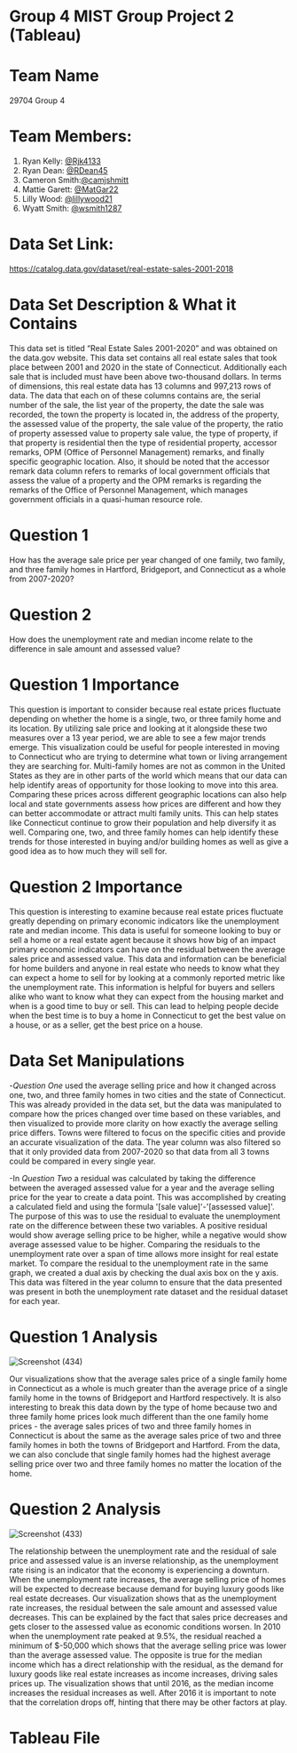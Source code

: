 # Group 4 MIST Group Project 2 (Tableau)
# Team Name
29704 Group 4

# Team Members:
1. Ryan Kelly: [@Rjk4133](https://github.com/Rjk4133)
2. Ryan Dean: [@RDean45](https://github.com/RDean45)
3. Cameron Smith:[@camjshmitt](https://github.com/camjshmitt)
4. Mattie Garett: [@MatGar22](https://github.com/MatGar22)
5. Lilly Wood: [@lillywood21](https://github.com/lillywood1)
7. Wyatt Smith: [@wsmith1287](https://github.com/wsmith1287)

# Data Set Link: 
https://catalog.data.gov/dataset/real-estate-sales-2001-2018

# Data Set Description & What it Contains
This data set is titled “Real Estate Sales 2001-2020” and was obtained on the data.gov website. This data set contains all real estate sales that took place between 2001 and 2020 in the state of Connecticut. Additionally each sale that is included must have been above two-thousand dollars. In terms of dimensions, this real estate data has 13 columns and 997,213 rows of data. The data that each on of these columns contains are, the serial number of the sale, the list year of the property, the date the sale was recorded, the town the property is located in, the address of the property, the assessed value of the property, the sale value of the property, the ratio of property assessed value to property sale value, the type of property, if that property is residential then the type of residential property, accessor remarks, OPM (Office of Personnel Management) remarks, and finally specific geographic location. Also, it should be noted that the accessor remark data column refers to remarks of local government officials that assess the value of a property and the OPM remarks is regarding the remarks of the Office of Personnel Management, which manages government officials in a quasi-human resource role.

# Question 1
How has the average sale price per year changed of one family, two family, and three family homes in Hartford, Bridgeport, and Connecticut as a whole from 2007-2020?

# Question 2
How does the unemployment rate and median income relate to the difference in sale amount and assessed value?

# Question 1 Importance
This question is important to consider because real estate prices fluctuate depending on whether the home is a single, two, or three family home and its location. By utilizing sale price and looking at it alongside these two measures over a 13 year period, we are able to see a few major trends emerge. This visualization could be useful for people interested in moving to Connecticut who are trying to determine what town or living arrangement they are searching for. Multi-family homes are not as common in the United States as they are in other parts of the world which means that our data can help identify areas of opportunity for those looking to move into this area. Comparing these prices across different geographic locations can also help local and state governments assess how prices are different and how they can better accommodate or attract multi family units. This can help states like Connecticut continue to grow their population and help diversify it as well. Comparing one, two, and three family homes can help identify these trends for those interested in buying and/or building homes as well as give a good idea as to how much they will sell for. 

# Question 2 Importance
This question is interesting to examine because real estate prices fluctuate greatly depending on primary economic indicators like the unemployment rate and median income. This data is useful for someone looking to buy or sell a home or a real estate agent because it shows how big of an impact primary economic indicators can have on the residual between the average sales price and assessed value. This data and information can be beneficial for home builders and anyone in real estate who needs to know what they can expect a home to sell for by looking at a commonly reported metric like the unemployment rate. This information is helpful for buyers and sellers alike who want to know what they can expect from the housing market and when is a good time to buy or sell. This can lead to helping people decide when the best time is to buy a home in Connecticut to get the best value on a house, or as a seller, get the best price on a house. 

# Data Set Manipulations

-*Question One* used the average selling price and how it changed across one, two, and three family homes in two cities and the state of Connecticut. This was already provided in the data set, but the data was manipulated to compare how the prices changed over time based on these variables, and then visualized to provide more clarity on how exactly the average selling price differs. Towns were filtered to focus on the specific cities and provide an accurate visualization of the data. The year column was also filtered so that it only provided data from 2007-2020 so that data from all 3 towns could be compared in every single year.

-In *Question Two* a residual was calculated by taking the difference between the averaged assessed value for a year and the average selling price for the year to create a data point. This was accomplished by creating a calculated field and using the formula '[sale value]'-'[assessed value]'. The purpose of this was to use the residual to evaluate the unemployment rate on the difference between these two variables. A positive residual would show average selling price to be higher, while a negative would show average assessed value to be higher. Comparing the residuals to the unemployment rate over a span of time allows more insight for real estate market. To compare the residual to the unemployment rate in the same graph, we created a dual axis by checking the dual axis box on the y axis. This data was filtered in the year column to ensure that the data presented was present in both the unemployment rate dataset and the residual dataset for each year.


# Question 1 Analysis

![Screenshot (434)](https://github.com/RDean45/MISTGroupProject2/assets/148080194/23c553fc-1da2-4b4c-b599-af922c441161)

Our visualizations show that the average sales price of a single family home in Connecticut as a whole is much greater than the average price of a single family home in the towns of Bridgeport and Hartford respectively. It is also interesting to break this data down by the type of home because two and three family home prices look much different than the one family home prices - the average sales prices of two and three family homes in Connecticut is about the same as the average sales price of two and three family homes in both the towns of Bridgeport and Hartford. From the data, we can also conclude that single family homes had the highest average selling price over two and three family homes no matter the location of the home. 

# Question 2 Analysis

![Screenshot (433)](https://github.com/RDean45/MISTGroupProject2/assets/148080194/87114158-d0ad-4bdd-82f2-a03431ea1055)

The relationship between the unemployment rate and the residual of sale price and assessed value is an inverse relationship, as the unemployment rate rising is an indicator that the economy is experiencing a downturn. When the unemployment rate increases, the average selling price of homes will be expected to decrease because demand for buying luxury goods like real estate decreases. Our visualization shows that as the unemployment rate increases, the residual between the sale amount and assessed value decreases. This can be explained by the fact that sales price decreases and gets closer to the assessed value as economic conditions worsen. In 2010 when the unemployment rate peaked at 9.5%, the residual reached a minimum of $-50,000 which shows that the average selling price was lower than the average assessed value. The opposite is true for the median income which has a direct relationship with the residual, as the demand for luxury goods like real estate increases as income increases, driving sales prices up. The visualization shows that until 2016, as the median income increases the residual increases as well. After 2016 it is important to note that the correlation drops off, hinting that there may be other factors at play.

# Tableau File
